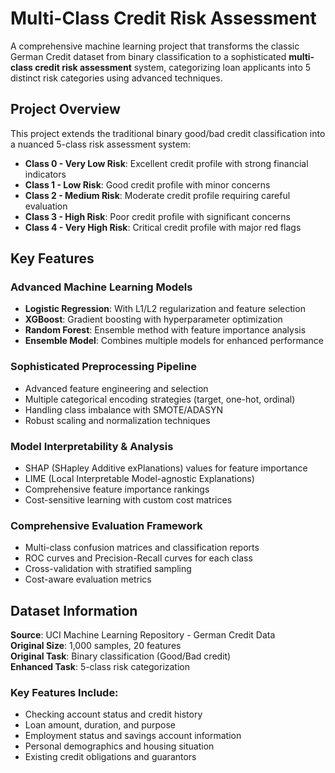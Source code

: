 # Multi-Class Credit Risk Assessment

A comprehensive machine learning project that transforms the classic German Credit dataset from binary classification to a sophisticated **multi-class credit risk assessment** system, categorizing loan applicants into 5 distinct risk categories using advanced techniques.

##  Project Overview

This project extends the traditional binary good/bad credit classification into a nuanced 5-class risk assessment system:

- **Class 0 - Very Low Risk**: Excellent credit profile with strong financial indicators
- **Class 1 - Low Risk**: Good credit profile with minor concerns
- **Class 2 - Medium Risk**: Moderate credit profile requiring careful evaluation
- **Class 3 - High Risk**: Poor credit profile with significant concerns
- **Class 4 - Very High Risk**: Critical credit profile with major red flags

##  Key Features

### Advanced Machine Learning Models
- **Logistic Regression**: With L1/L2 regularization and feature selection
- **XGBoost**: Gradient boosting with hyperparameter optimization
- **Random Forest**: Ensemble method with feature importance analysis
- **Ensemble Model**: Combines multiple models for enhanced performance

### Sophisticated Preprocessing Pipeline
- Advanced feature engineering and selection
- Multiple categorical encoding strategies (target, one-hot, ordinal)
- Handling class imbalance with SMOTE/ADASYN
- Robust scaling and normalization techniques

### Model Interpretability & Analysis
- SHAP (SHapley Additive exPlanations) values for feature importance
- LIME (Local Interpretable Model-agnostic Explanations)
- Comprehensive feature importance rankings
- Cost-sensitive learning with custom cost matrices

### Comprehensive Evaluation Framework
- Multi-class confusion matrices and classification reports
- ROC curves and Precision-Recall curves for each class
- Cross-validation with stratified sampling
- Cost-aware evaluation metrics

##  Dataset Information

**Source**: UCI Machine Learning Repository - German Credit Data  
**Original Size**: 1,000 samples, 20 features  
**Original Task**: Binary classification (Good/Bad credit)  
**Enhanced Task**: 5-class risk categorization  

### Key Features Include:
- Checking account status and credit history
- Loan amount, duration, and purpose
- Employment status and savings account information
- Personal demographics and housing situation
- Existing credit obligations and guarantors



<!-- 
## Installation & Setup

### Prerequisites
- Python 3.8+
- Git

### Quick Start

1. **Clone the repository**
```bash
git clone <repository-url>
cd credit-risk-multiclass
```

2. **Create virtual environment**
```bash
python -m venv venv
source venv/bin/activate  # On Windows: venv\Scripts\activate
```

3. **Install dependencies**
```bash
pip install -r requirements.txt
```

4. **Download and prepare data**
```bash
python scripts/download_data.py
python scripts/preprocess_data.py
```

5. **Train models**
```bash
# Train all models with hyperparameter tuning
python scripts/train_models.py

# Train specific models without tuning
python scripts/train_models.py --models xgboost logistic_regression --no-tune
```

6. **Evaluate and visualize results**
```bash
python scripts/evaluate_models.py
```

## 📁 Project Structure

```
credit-risk-multiclass/
├── 📊 data/                    # Data storage
│   ├── raw/                   # Original UCI dataset
│   ├── processed/             # Preprocessed data splits
│   └── external/              # Additional data sources
├── 🧠 src/                     # Source code
│   ├── data/                  # Data handling modules
│   ├── models/                # ML model implementations
│   ├── utils/                 # Utility functions
│   └── training/              # Training orchestration
├── 📓 notebooks/               # Jupyter notebooks for analysis
├── 🎯 scripts/                 # Execution scripts
├── 📈 results/                 # Output results
│   ├── models/                # Saved trained models
│   ├── plots/                 # Visualizations
│   ├── reports/               # Generated reports
│   └── metrics/               # Performance metrics
├── ⚙️ config/                  # Configuration files
├── 🧪 tests/                   # Unit tests
└── 📚 docs/                    # Documentation
```

## 🔧 Configuration

The project uses a comprehensive YAML configuration system. Key configuration areas:

### Data Configuration
```yaml
data:
  test_size: 0.2
  random_state: 42
  stratify: true
```

### Risk Categories
```yaml
risk_categories:
  num_classes: 5
  categorization_method: "probability_based"  # or "feature_based"
```

### Model Parameters
```yaml
models:
  xgboost:
    enabled: true
    params:
      max_depth: 6
      learning_rate: 0.1
      n_estimators: 100
```

## 🚀 Usage Examples

### Basic Model Training
```python
from src.training.trainer import ModelTrainingPipeline

# Initialize and run complete pipeline
pipeline = ModelTrainingPipeline("config/config.yaml")
pipeline.run_complete_pipeline()
```

### Individual Model Usage
```python
from src.models.xgboost_model import XGBoostCreditRiskModel
from src.data.data_loader import GermanCreditDataLoader

# Load data
loader = GermanCreditDataLoader()
X, y = loader.load_data()

# Initialize and train model
model = XGBoostCreditRiskModel()
model.tune_hyperparameters(X_train, y_train)
model.train(X_train, y_train, X_val, y_val)

# Make predictions
predictions = model.predict(X_test)
probabilities = model.predict_proba(X_test)
```

### Risk Category Analysis
```python
from src.data.risk_categorizer import RiskCategorizer

categorizer = RiskCategorizer()
risk_categories = categorizer.create_risk_categories(features, targets)
analysis = categorizer.analyze_risk_distribution(risk_categories)
```

## 📊 Model Performance

### Expected Performance Metrics
- **Accuracy**: 75-85% (varies by model)
- **F1-Macro Score**: 0.70-0.80
- **F1-Weighted Score**: 0.75-0.85

### Feature Importance Insights
Top contributing features typically include:
1. Checking account status
2. Credit history
3. Credit amount and duration
4. Savings account balance
5. Employment status

## 🎨 Visualizations

The project generates comprehensive visualizations:

- **Confusion Matrices**: Multi-class prediction accuracy
- **ROC Curves**: Performance for each risk class
- **Feature Importance**: Model-specific feature rankings
- **SHAP Plots**: Individual prediction explanations
- **Risk Distribution**: Analysis of category assignments

## 🧪 Model Interpretability

### SHAP Integration
```python
# Setup SHAP explainer
model.setup_shap_explainer(X_background)
shap_values = model.get_shap_values(X_test)

# Generate SHAP plots
visualizer.plot_shap_summary(shap_values, X_test, model_name)
```

### Feature Contribution Analysis
```python
# Get feature importance
importance_df = model.get_feature_importance(top_n=20)

# Analyze risk contributions
risk_contributions = categorizer.get_feature_risk_contributions(features)
```

## 🔬 Advanced Features

### Hyperparameter Optimization
- **Optuna-based** optimization with 100+ trials
- **Cross-validation** for robust parameter selection
- **Early stopping** to prevent overfitting

### Cost-Sensitive Learning
- Custom cost matrices reflecting business impact
- Class weighting for imbalanced data
- SMOTE/ADASYN for synthetic sample generation

### Ensemble Methods
- **Voting classifiers** (hard/soft voting)
- **Stacking** with meta-learners
- **Model averaging** with optimized weights

## 📈 Business Impact

### Risk Assessment Benefits
1. **Granular Risk Categorization**: 5 distinct risk levels vs. binary classification
2. **Improved Decision Making**: Tailored loan terms for each risk category
3. **Reduced Default Risk**: Better identification of high-risk applicants
4. **Optimized Pricing**: Risk-based pricing strategies

### Cost-Benefit Analysis
- **Cost Matrix Integration**: Reflects true business costs of misclassification
- **ROI Optimization**: Maximize profit while minimizing risk
- **Regulatory Compliance**: Transparent and explainable credit decisions

## 🧪 Testing

Run the test suite:
```bash
# Run all tests
pytest tests/

# Run with coverage
pytest tests/ --cov=src --cov-report=html

# Run specific test modules
pytest tests/test_models.py -v
```

## 📊 Monitoring & Evaluation

### Model Performance Tracking
- Automated cross-validation scoring
- Performance drift detection
- A/B testing framework for model comparison

### Evaluation Metrics
```python
# Comprehensive evaluation
evaluation = model.evaluate(X_test, y_test)
print(f"Accuracy: {evaluation['accuracy']:.4f}")
print(f"F1-Macro: {evaluation['f1_macro']:.4f}")
print(f"F1-Weighted: {evaluation['f1_weighted']:.4f}")
```

## 🤝 Contributing

1. Fork the repository
2. Create a feature branch (`git checkout -b feature/amazing-feature`)
3. Commit your changes (`git commit -m 'Add amazing feature'`)
4. Push to the branch (`git push origin feature/amazing-feature`)
5. Open a Pull Request

### Development Guidelines
- Follow PEP 8 style guidelines
- Add unit tests for new features
- Update documentation for API changes
- Use meaningful commit messages

## 📝 License

This project is licensed under the MIT License - see the [LICENSE](LICENSE) file for details.

## 🙏 Acknowledgments

- **UCI Machine Learning Repository** for providing the German Credit dataset
- **Prof. Hans Hofmann** for the original dataset creation
- **Scikit-learn, XGBoost, and SHAP** communities for excellent ML libraries
- **Optuna** team for hyperparameter optimization framework

## 📞 Support & Contact

For questions, issues, or contributions:
- Create an issue on GitHub
- Check the [documentation](docs/) for detailed guides
- Review the [FAQ](docs/FAQ.md) for common questions

## 🚀 Future Enhancements

### Planned Features
- [ ] Deep learning models (Neural Networks)
- [ ] AutoML integration with FLAML/AutoGluon
- [ ] Real-time prediction API
- [ ] Model monitoring dashboard
- [ ] Fairness and bias detection tools
- [ ] Integration with MLflow for experiment tracking

### Research Directions
- [ ] Federated learning for privacy-preserving credit scoring
- [ ] Explainable AI techniques for regulatory compliance
- [ ] Time-series analysis for dynamic risk assessment
- [ ] Graph neural networks for relationship modeling

---

**Made with ❤️ for better credit risk assessment** -->